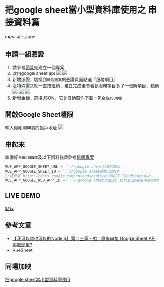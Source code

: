 # 把google sheet當小型資料庫使用之 串接資料篇
###### tags: `第三方串接`

## 申請一組憑證
1. 請參考[這篇](https://hackmd.io/@Yan06/HJpfmdgJj)先建立一個專案
2. 啟用google sheet api
![](https://i.imgur.com/UcmLNhr.png)
![](https://i.imgur.com/wKapdXb.png)
3. 新增憑證，切換到`鑰匙圖案`的憑證頁面點選『服務項目』
4. 沒特殊需求就一直按繼續，建立完成後會看到服務項目多了一個新項目，點他
![](https://i.imgur.com/qritG40.png)
![](https://i.imgur.com/3Xbg9OL.png)
![](https://i.imgur.com/WqyWXYE.png)
5. 新增金鑰，選擇JSON，它會自動幫你下載一包`金鑰JSON檔`

## 開啟Google Sheet權限
輸入你剛剛申請的帳戶地址
![](https://i.imgur.com/kDahGZa.png)

## 串起來
準備好`金鑰JSON檔`及以下資料後請參考[這個專案](https://github.com/lliao6060/vue-google-sheet-api-demo)
```javascript
VUE_APP_GOOGLE_SHEET_URL = '' //google sheet分享的網址
VUE_APP_GOOGLE_SHEET_ID = '' //google sheet網址上的ID
//請參考 https://docs.google.com/spreadsheets/d/SHEET_ID/edit#gid=0
VUE_APP_GOOGLE_WEB_APP_ID = '' //google sheet的apps script部屬後得到的id
```

## LIVE DEMO
[點我](https://vue2-google-sheet-api-demo.herokuapp.com/)


## 參考文章
- [【我可以你也可以的Node.js】第二三篇 - 蛤！原來串接 Google Sheet API 那麼簡單?](https://ithelp.ithome.com.tw/articles/10234325)
- [VueSheet](https://github.com/aminefreelancer/VueSheet)

## 同場加映
[把google sheet當小型資料庫使用](./use-google-sheet-as-db.md)